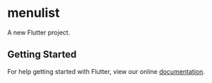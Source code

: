 # menulist

A new Flutter project.

## Getting Started

For help getting started with Flutter, view our online
[documentation](https://flutter.io/).
